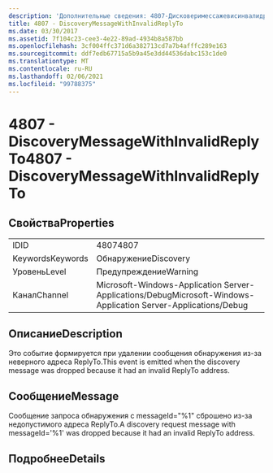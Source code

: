 ```yaml
---
description: 'Дополнительные сведения: 4807-Дисковеримессажевисинвалидреплито'
title: 4807 - DiscoveryMessageWithInvalidReplyTo
ms.date: 03/30/2017
ms.assetid: 7f104c23-cee3-4e22-89ad-4934b8a587bb
ms.openlocfilehash: 3cf004ffc371d6a382713cd7a7b4afffc289e163
ms.sourcegitcommit: ddf7edb67715a5b9a45e3dd44536dabc153c1de0
ms.translationtype: MT
ms.contentlocale: ru-RU
ms.lasthandoff: 02/06/2021
ms.locfileid: "99788375"
---
```

# <a name="4807---discoverymessagewithinvalidreplyto"></a><span data-ttu-id="08711-103">4807 - DiscoveryMessageWithInvalidReplyTo</span><span class="sxs-lookup"><span data-stu-id="08711-103">4807 - DiscoveryMessageWithInvalidReplyTo</span></span>

## <a name="properties"></a><span data-ttu-id="08711-104">Свойства</span><span class="sxs-lookup"><span data-stu-id="08711-104">Properties</span></span>  
  
|||  
|-|-|  
|<span data-ttu-id="08711-105">ID</span><span class="sxs-lookup"><span data-stu-id="08711-105">ID</span></span>|<span data-ttu-id="08711-106">4807</span><span class="sxs-lookup"><span data-stu-id="08711-106">4807</span></span>|  
|<span data-ttu-id="08711-107">Keywords</span><span class="sxs-lookup"><span data-stu-id="08711-107">Keywords</span></span>|<span data-ttu-id="08711-108">Обнаружение</span><span class="sxs-lookup"><span data-stu-id="08711-108">Discovery</span></span>|  
|<span data-ttu-id="08711-109">Уровень</span><span class="sxs-lookup"><span data-stu-id="08711-109">Level</span></span>|<span data-ttu-id="08711-110">Предупреждение</span><span class="sxs-lookup"><span data-stu-id="08711-110">Warning</span></span>|  
|<span data-ttu-id="08711-111">Канал</span><span class="sxs-lookup"><span data-stu-id="08711-111">Channel</span></span>|<span data-ttu-id="08711-112">Microsoft-Windows-Application Server-Applications/Debug</span><span class="sxs-lookup"><span data-stu-id="08711-112">Microsoft-Windows-Application Server-Applications/Debug</span></span>|  
  
## <a name="description"></a><span data-ttu-id="08711-113">Описание</span><span class="sxs-lookup"><span data-stu-id="08711-113">Description</span></span>  

 <span data-ttu-id="08711-114">Это событие формируется при удалении сообщения обнаружения из-за неверного адреса ReplyTo.</span><span class="sxs-lookup"><span data-stu-id="08711-114">This event is emitted when the discovery message was dropped because it had an invalid ReplyTo address.</span></span>  
  
## <a name="message"></a><span data-ttu-id="08711-115">Сообщение</span><span class="sxs-lookup"><span data-stu-id="08711-115">Message</span></span>  

 <span data-ttu-id="08711-116">Сообщение запроса обнаружения с messageId="%1" сброшено из-за недопустимого адреса ReplyTo.</span><span class="sxs-lookup"><span data-stu-id="08711-116">A discovery request message with messageId='%1' was dropped because it had an invalid ReplyTo address.</span></span>  
  
## <a name="details"></a><span data-ttu-id="08711-117">Подробнее</span><span class="sxs-lookup"><span data-stu-id="08711-117">Details</span></span>
